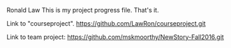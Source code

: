 Ronald Law
This is my project progress file.
That's it.

Link to "courseproject".
https://github.com/LawRon/courseproject.git

Link to team project:
https://github.com/mskmoorthy/NewStory-Fall2016.git
